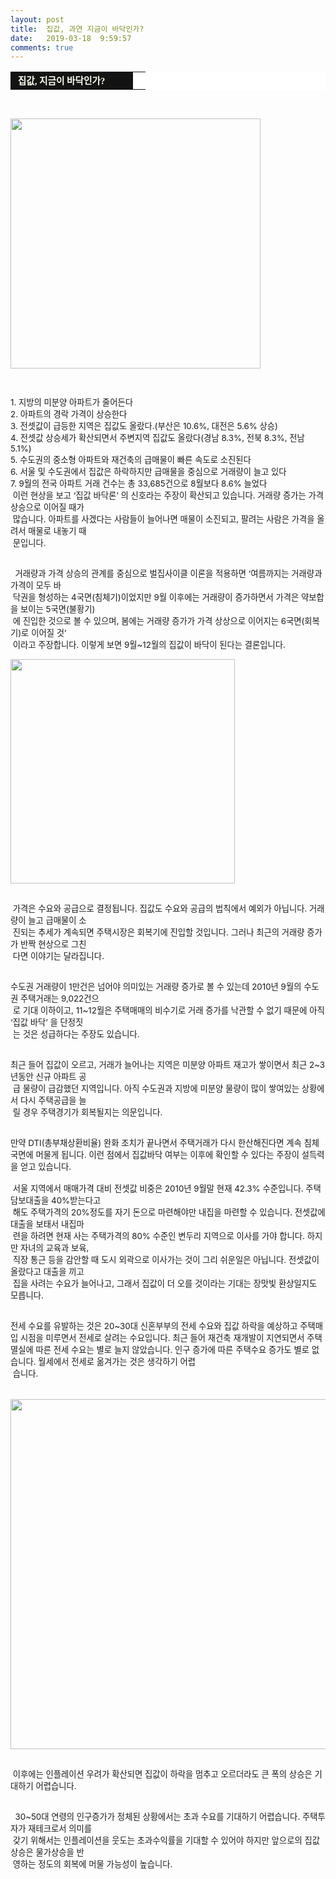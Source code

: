 ```yaml
---
layout: post
title:  집값, 과연 지금이 바닥인가?
date:   2019-03-18  9:59:57
comments: true
---
```




<table width="99%" bgcolor="#ffffff" cellspacing="1" cellpadding="2"><tbody><tr><td width="180" bgcolor="#141313" style-="border-bottom:#141313 1px solid; border-left:#141313 1px solid; border-top:#141313 1px solid; &#13;&#10;border-right:#141313 1px solid"><span style="color: rgb(0, 0, 0); font-family: 맑은 고딕, dotum, verdana; font-size: 11pt;"><strong><span syle="font-size:11pt"><font color="#fffff0">&nbsp;집값, 지금이&nbsp;바닥인가?</font></span></strong></span></td><td style="border-width: 0px 0px 1px; border-style: solid; border-color: rgb(255, 255, 255) rgb(255, 255, 255) rgb(20, 19, 19);"><span style="font-size: 11pt;"><font color="#000000">&nbsp;</font></span></td></tr></tbody></table><div><span style="font-size: 10pt;">﻿<br></span></div><p><span style="font-size: 10pt;"><span data-url="https://t1.daumcdn.net/cfile/tistory/174B6F184CD113C525?download" data-lightbox="lightbox"><img width="400" height="339" style="height: auto; cursor: pointer; max-width: 100%;" alt="" src="https://t1.daumcdn.net/cfile/tistory/174B6F184CD113C525" filename="주택2.jpg" filemime="image/jpeg"></span></span></p>
<p><span style="font-size: 10pt;"><span data-url="https://t1.daumcdn.net/cfile/tistory/174B6F184CD113C525?download" data-lightbox="lightbox"><br></span></span></p>
<p><span style="font-size: 10pt;"><span data-url="https://t1.daumcdn.net/cfile/tistory/174B6F184CD113C525?download" data-lightbox="lightbox">﻿</span></span><span style="font-size: 10pt;">1. 지방의 미분양 아파트가 줄어든다</span><br><span style="font-size: 10pt;">2. 아파트의 경락 가격이 상승한다</span><br><span style="font-size: 10pt;">3. 전셋값이 급등한 지역은 집값도 올랐다.(부산은 10.6%, 대전은 5.6% 상승)</span><br><span style="font-size: 10pt;">4. 전셋값 상승세가 확산되면서 주변지역 집값도 올랐다(경남 8.3%, 전북 8.3%, 전남 5.1%)</span><br><span style="font-size: 10pt;">5. 수도권의 중소형 아파트와 재건축의 급매물이 빠른 속도로 소진된다</span><br><span style="font-size: 10pt;">6. 서울 및 수도권에서 집값은 하락하지만 급매물을 중심으로 거래량이 늘고 있다</span><br><span style="font-size: 10pt;">7. 9월의 전국 아파트 거래 건수는 총 33,685건으로 8월보다 8.6% 늘었다</span><span style="font-size: 10pt;"><br>&nbsp;이런 현상을 보고 ‘집값 바닥론’ 의 신호라는 주장이 확산되고 있습니다. 거래량 증가는 가격 상승으로 이어질 때가 <br>&nbsp;많습니다. 아파트를 사겠다는 사람들이 늘어나면 매물이 소진되고, 팔려는 사람은 가격을 올려서 매물로 내놓기 때<br>&nbsp;문입니다.&nbsp;</span></p>
<p><span style="font-size: 10pt;"><br>&nbsp;&nbsp;거래량과 가격 상승의 관계를 중심으로 벌집사이클 이론을 적용하면 ‘여름까지는 거래량과 가격이 모두 바<br>&nbsp;닥권을 형성하는 4국면(침체기)이었지만 9월 이후에는 거래량이 증가하면서 가격은 약보합을 보이는 5국면(불황기)<br> &nbsp;에 진입한 것으로 볼 수 있으며, 봄에는 거래량 증가가 가격 상상으로 이어지는 6국면(회복기)로 이어질 것’ <br>&nbsp;이라고 주장합니다. 이렇게 보면 9월~12월의 집값이 바닥이 된다는 결론입니다.<br></span></p><span style="font-size: 10pt;"></span><span style="font-size: 10pt;"><span data-url="https://t1.daumcdn.net/cfile/tistory/15330C0E4CD1145E05?download" data-lightbox="lightbox"></span></span>
<p><span style="font-size: 10pt;"><span data-url="https://t1.daumcdn.net/cfile/tistory/15330C0E4CD1145E05?download" data-lightbox="lightbox"><img width="359" height="203" style="height: auto; cursor: pointer; max-width: 100%;" alt="" src="https://t1.daumcdn.net/cfile/tistory/15330C0E4CD1145E05" filename="벌집.jpg" filemime="image/jpeg"></span></span></p>
<p><span style="font-size: 10pt;"></span><span style="font-size: 10pt;"><br>&nbsp;가격은 수요와 공급으로 결정됩니다. 집값도 수요와 공급의 법칙에서 예외가 아닙니다. 거래량이 늘고 급매물이 소<br>&nbsp;진되는 추세가 계속되면 주택시장은 회복기에 진입할 것입니다. 그러나 최근의 거래량 증가가 반짝 현상으로 그친<br>&nbsp;다면 이야기는 달라집니다.<br>&nbsp;&nbsp;</span></p>
<p><span style="font-size: 10pt;">수도권 거래량이 1만건은 넘어야 의미있는 거래량 증가로 볼 수 있는데 2010년 9월의 수도권 주택거래는 9,022건으<br>&nbsp;로 기대 이하이고, 11~12월은 주택매매의 비수기로 거래 증가를 낙관할 수 없기 때문에 아직 ‘집값 바닥’ 을 단정짓<br>&nbsp;는 것은 성급하다는 주장도 있습니다.<br>&nbsp;&nbsp;</span></p>
<p><span style="font-size: 10pt;">최근 들어 집값이 오르고, 거래가 늘어나는 지역은 미분양 아파트 재고가 쌓이면서 최근 2~3년동안 신규 아파트 공<br>&nbsp;급 물량이 급감했던 지역입니다. 아직 수도권과 지방에 미분양 물량이 많이 쌓여있는 상황에서 다시 주택공급을 늘<br>&nbsp;릴 경우 주택경기가 회복될지는 의문입니다.<br>&nbsp;&nbsp;</span></p>
<p><span style="font-size: 10pt;">만약 DTI(총부채상환비율) 완화 조치가 끝나면서 주택거래가 다시 한산해진다면 계속 침체국면에 머물게 됩니다. 이런 점에서 집값바닥 여부는 이후에 확인할 수 있다는 주장이 설득력을 얻고 있습니다.<br><span style="font-size: 10pt;"><br>&nbsp;서울 지역에서 매매가격 대비 전셋값 비중은 2010년 9월말 현재 42.3% 수준입니다. 주택담보대출을 40%받는다고 <br>&nbsp;해도 주택가격의 20%정도를 자기 돈으로 마련해야만 내집을 마련할 수 있습니다.&nbsp;전셋값에 대출을 보태서 내집마<br>&nbsp;련을 하려면 현재 사는 주택가격의 80% 수준인 변두리 지역으로 이사를 가야 합니다. 하지만 자녀의 교육과 보육, <br> &nbsp;직장 통근 등을 감안할 때 도시 외곽으로 이사가는 것이 그리 쉬운일은 아닙니다. 전셋값이 올랐다고 대출을 끼고 <br>&nbsp;집을 사려는 수요가 늘어나고, 그래서 집값이 더 오를 것이라는 기대는 장맛빛 환상일지도 모릅니다.</span></span></p>
<p><span style="font-size:10pt;"><br>전세 수요를 유발하는 것은 20~30대 신혼부부의 전세 수요와 집값 하락을 예상하고 주택매입 시점을 미루면서 전세로 살려는 수요입니다. 최근 들어 재건축 재개발이 지연되면서 주택 멸실에 따른 전세 수요는 별로 늘지 않았습니다. 인구 증가에 따른 주택수요 증가도 별로 없습니다. 월세에서 전세로 옮겨가는 것은 생각하기 어렵<br>&nbsp;습니다.<br><br><br><span style="font-size: 10pt;"><span data-url="https://t1.daumcdn.net/cfile/tistory/184C7C0B4CD115B40D?download" data-lightbox="lightbox"><img width="560" height="178" style="height: auto; cursor: pointer; max-width: 100%;" alt="" src="https://t1.daumcdn.net/cfile/tistory/184C7C0B4CD115B40D" filename="전세수요.jpg" filemime="image/jpeg"></span></span></span></p>
<p><span style="font-size:10pt;"><br>&nbsp;이후에는 인플레이션 우려가 확산되면 집값이 하락을 멈추고 오르더라도 큰 폭의 상승은 기대하기 어렵습니다.&nbsp;</span></p>
<p><span style="font-size:10pt;"><br>&nbsp;&nbsp;30~50대 연령의 인구증가가 정체된 상황에서는 초과 수요를 기대하기 어렵습니다. 주택투자가 재테크로서 의미를 <br>&nbsp;갖기 위해서는 인플레이션을 웃도는 초과수익률을 기대할 수 있어야 하지만 앞으로의 집값 상승은 물가상승을 반<br>&nbsp;영하는 정도의 회복에 머물 가능성이 높습니다.</span><br></p>